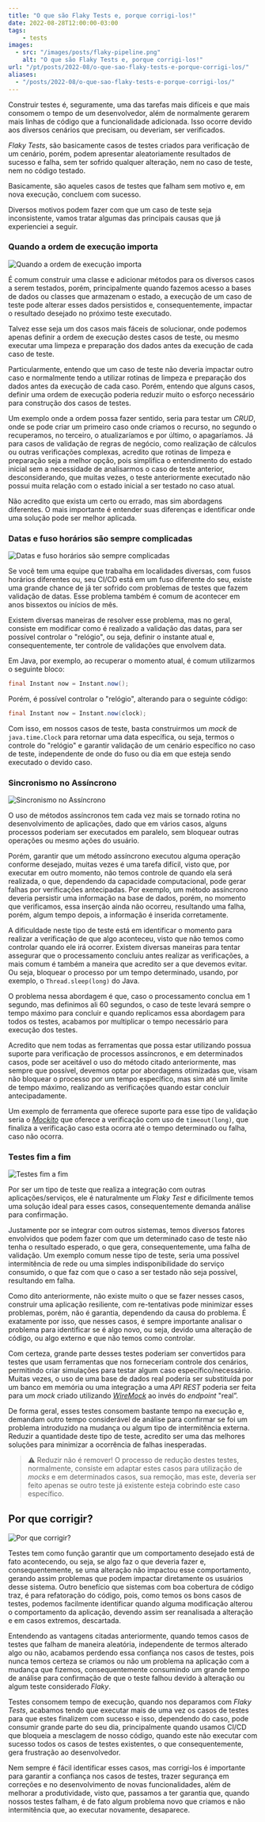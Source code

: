 ```yaml
---
title: "O que são Flaky Tests e, porque corrigi-los!"
date: 2022-08-28T12:00:00-03:00
tags:
    - tests
images: 
  - src: "/images/posts/flaky-pipeline.png"
    alt: "O que são Flaky Tests e, porque corrigi-los!"
url: "/pt/posts/2022-08/o-que-sao-flaky-tests-e-porque-corrigi-los/"
aliases:
  - "/posts/2022-08/o-que-sao-flaky-tests-e-porque-corrigi-los/"
---
```


Construir testes é, seguramente, uma das tarefas mais difíceis e que mais consomem o tempo de um desenvolvedor, além de normalmente gerarem mais linhas de código que a funcionalidade adicionada. Isso ocorre devido aos diversos cenários que precisam, ou deveriam, ser verificados.

*Flaky Tests*, são basicamente casos de testes criados para verificação de um cenário, porém, podem apresentar aleatoriamente resultados de sucesso e falha, sem ter sofrido qualquer alteração, nem no caso de teste, nem no código testado.

Basicamente, são aqueles casos de testes que falham sem motivo e, em nova execução, concluem com sucesso.

Diversos motivos podem fazer com que um caso de teste seja inconsistente, vamos tratar algumas das principais causas que já experienciei a seguir.

### Quando a ordem de execução importa

![Quando a ordem de execução importa](/images/posts/pexels-shy-sol-65562.jpg#floatleft)

É comum construir uma classe e adicionar métodos para os diversos casos a serem testados, porém, principalmente quando fazemos acesso a bases de dados ou classes que armazenam o estado, a execução de um caso de teste pode alterar esses dados persistidos e, consequentemente, impactar o resultado desejado no próximo teste executado.

Talvez esse seja um dos casos mais fáceis de solucionar, onde podemos apenas definir a ordem de execução destes casos de teste, ou mesmo executar uma limpeza e preparação dos dados antes da execução de cada caso de teste.

Particularmente, entendo que um caso de teste não deveria impactar outro caso e normalmente tendo a utilizar rotinas de limpeza e preparação dos dados antes da execução de cada caso. Porém, entendo que alguns casos, definir uma ordem de execução poderia reduzir muito o esforço necessário para construção dos casos de testes.

Um exemplo onde a ordem possa fazer sentido, seria para testar um *CRUD*, onde se pode criar um primeiro caso onde criamos o recurso, no segundo o recuperamos, no terceiro, o atualizaríamos e por último, o apagaríamos. Já para casos de validação de regras de negócio, como realização de cálculos ou outras verificações complexas, acredito que rotinas de limpeza e preparação seja a melhor opção, pois simplifica o entendimento do estado inicial sem a necessidade de analisarmos o caso de teste anterior, desconsiderando, que muitas vezes, o teste anteriormente executado não possui muita relação com o estado inicial a ser testado no caso atual.

Não acredito que exista um certo ou errado, mas sim abordagens diferentes. O mais importante é entender suas diferenças e identificar onde uma solução pode ser melhor aplicada.

### Datas e fuso horários são sempre complicadas

![Datas e fuso horários são sempre complicadas](/images/posts/pexels-andrey-grushnikov-707676.jpg#floatright)

Se você tem uma equipe que trabalha em localidades diversas, com fusos horários diferentes ou, seu CI/CD está em um fuso diferente do seu, existe uma grande chance de já ter sofrido com problemas de testes que fazem validação de datas. Esse problema também é comum de acontecer em anos bissextos ou inícios de mês.

Existem diversas maneiras de resolver esse problema, mas no geral, consiste em modificar como é realizado a validação das datas, para ser possível controlar o "relógio", ou seja, definir o instante atual e, consequentemente, ter controle de validações que envolvem data.

Em Java, por exemplo, ao recuperar o momento atual, é comum utilizarmos o seguinte bloco:

```java
final Instant now = Instant.now();
```

Porém, é possível controlar o "relógio", alterando para o seguinte código:

```java
final Instant now = Instant.now(clock);
```

Com isso, em nossos casos de teste, basta construirmos um *mock* de `java.time.Clock` para retornar uma data específica, ou seja, termos o controle do "relógio" e garantir validação de um cenário específico no caso de teste, independente de onde do fuso ou dia em que esteja sendo executado o devido caso.

### Sincronismo no Assíncrono

![Sincronismo no Assíncrono](/images/posts/pexels-connor-martin-5526115.jpg#floatleft)

O uso de métodos assíncronos tem cada vez mais se tornado rotina no desenvolvimento de aplicações, dado que em vários casos, alguns processos poderiam ser executados em paralelo, sem bloquear outras operações ou mesmo ações do usuário.

Porém, garantir que um método assíncrono executou alguma operação conforme desejado, muitas vezes é uma tarefa difícil, visto que, por executar em outro momento, não temos controle de quando ela será realizada, o que, dependendo da capacidade computacional, pode gerar falhas por verificações antecipadas. Por exemplo, um método assíncrono deveria persistir uma informação na base de dados, porém, no momento que verificamos, essa inserção ainda não ocorreu, resultando uma falha, porém, algum tempo depois, a informação é inserida corretamente.

A dificuldade neste tipo de teste está em identificar o momento para realizar a verificação de que algo aconteceu, visto que não temos como controlar quando ele irá ocorrer. Existem diversas maneiras para tentar assegurar que o processamento concluiu antes realizar as verificações, a mais comum é também a maneira que acredito ser a que devemos evitar. Ou seja, bloquear o processo por um tempo determinado, usando, por exemplo, o `Thread.sleep(long)` do Java.

O problema nessa abordagem é que, caso o processamento conclua em 1 segundo, mas definimos ali 60 segundos, o caso de teste levará sempre o tempo máximo para concluir e quando replicamos essa abordagem para todos os testes, acabamos por multiplicar o tempo necessário para execução dos testes.

Acredito que nem todas as ferramentas que possa estar utilizando possua suporte para verificação de processos assíncronos, e em determinados casos, pode ser aceitável o uso do método citado anteriormente, mas sempre que possível, devemos optar por abordagens otimizadas que, visam não bloquear o processo por um tempo específico, mas sim até um limite de tempo máximo, realizando as verificações quando estar concluir antecipadamente. 

Um exemplo de ferramenta que oferece suporte para esse tipo de validação seria o *[Mockito](https://javadoc.io/doc/org.mockito/mockito-core/latest/org/mockito/Mockito.html#22)* que oferece a verificação com uso de `timeout(long)`, que finaliza a verificação caso esta ocorra até o tempo determinado ou falha, caso não ocorra.

### Testes fim a fim

![Testes fim a fim](/images/posts/pexels-clark-cruz-2911364.jpg#floatright)

Por ser um tipo de teste que realiza a integração com outras aplicações/serviços, ele é naturalmente um *Flaky Test* e dificilmente temos uma solução ideal para esses casos, consequentemente demanda análise para confirmação.

Justamente por se integrar com outros sistemas, temos diversos fatores envolvidos que podem fazer com que um determinado caso de teste não tenha o resultado esperado, o que gera, consequentemente, uma falha de validação. Um exemplo comum nesse tipo de teste, seria uma possível intermitência de rede ou uma simples indisponibilidade do serviço consumido, o que faz com que o caso a ser testado não seja possível, resultando em falha.

Como dito anteriormente, não existe muito o que se fazer nesses casos, construir uma aplicação resiliente, com re-tentativas pode minimizar esses problemas, porém, não é garantia, dependendo da causa do problema. É exatamente por isso, que nesses casos, é sempre importante analisar o problema para identificar se é algo novo, ou seja, devido uma alteração de código, ou algo externo e que não temos como controlar.

Com certeza, grande parte desses testes poderiam ser convertidos para testes que usam ferramentas que nos forneceriam controle dos cenários, permitindo criar simulações para testar algum caso específico/necessário. Muitas vezes, o uso de uma base de dados real poderia ser substituída por um banco em memória ou uma integração a uma *API REST* poderia ser feita para um *mock* criado utilizando *[WireMock](https://wiremock.org/)* ao invés do *endpoint* "real”.

De forma geral, esses testes consomem bastante tempo na execução e, demandam outro tempo considerável de análise para confirmar se foi um problema introduzido na mudança ou algum tipo de intermitência externa. Reduzir a quantidade deste tipo de teste, acredito ser uma das melhores soluções para minimizar a ocorrência de falhas inesperadas.

> ⚠️ Reduzir não é remover! O processo de redução destes testes, normalmente, consiste em adaptar estes casos para utilização de *mocks* e em determinados casos, sua remoção, mas este, deveria ser feito apenas se outro teste já existente esteja cobrindo este caso específico.

## Por que corrigir?

![Por que corrigir?](/images/posts/pexels-ann-h-12347774.jpg#floatleft)

Testes tem como função garantir que um comportamento desejado está de fato acontecendo, ou seja, se algo faz o que deveria fazer e, consequentemente, se uma alteração não impactou esse comportamento, gerando assim problemas que podem impactar diretamente os usuários desse sistema. Outro benefício que sistemas com boa cobertura de código traz, é para refatoração do código, pois, como temos os bons casos de testes, podemos facilmente identificar quando alguma modificação alterou o comportamento da aplicação, devendo assim ser reanalisada a alteração e em casos extremos, descartada.

Entendendo as vantagens citadas anteriormente, quando temos casos de testes que falham de maneira aleatória, independente de termos alterado algo ou não, acabamos perdendo essa confiança nos casos de testes, pois nunca temos certeza se criamos ou não um problema na aplicação com a mudança que fizemos, consequentemente consumindo um grande tempo de análise para confirmação de que o teste falhou devido à alteração ou algum teste considerado *Flaky*.

Testes consomem tempo de execução, quando nos deparamos com *Flaky Tests*, acabamos tendo que executar mais de uma vez os casos de testes para que estes finalizem com sucesso e isso, dependendo do caso, pode consumir grande parte do seu dia, principalmente quando usamos CI/CD que bloqueia a mesclagem de nosso código, quando este não executar com sucesso todos os casos de testes existentes, o que consequentemente, gera frustração ao desenvolvedor.

Nem sempre é fácil identificar esses casos, mas corrigi-los é importante para garantir a confiança nos casos de testes, trazer segurança em correções e no desenvolvimento de novas funcionalidades, além de melhorar a produtividade, visto que, passamos a ter garantia que, quando nossos testes falham, é de fato algum problema novo que criamos e não intermitência que, ao executar novamente, desaparece.
